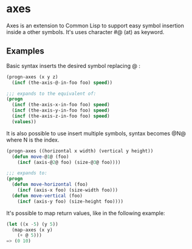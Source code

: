 # axes
Axes is an extension to Common Lisp to support easy symbol insertion inside a
other symbols. It's uses character #\@ (at) as keyword.

## Examples
Basic syntax inserts the desired symbol replacing @ :
```lisp
(progn-axes (x y z)
  (incf (the-axis-@-in-foo foo) speed))

;;; expands to the equivalent of:
(progn
  (incf (the-axis-x-in-foo foo) speed)
  (incf (the-axis-y-in-foo foo) speed)
  (incf (the-axis-z-in-foo foo) speed)
  (values))
```

It is also possible to use insert multiple symbols, syntax becomes @N@ where N
is the index.
```lisp
(progn-axes ((horizontal x width) (vertical y height))
  (defun move-@1@ (foo)
    (incf (axis-@2@ foo) (size-@3@ foo))))

;;; expands to:
(progn
  (defun move-horizontal (foo)
    (incf (axis-x foo) (size-width foo)))
  (defun move-vertical (foo)
    (incf (axis-y foo) (size-height foo))))
```

It's possible to map return values, like in the following example:
```lisp
(let ((x -5) (y 5))
  (map-axes (x y)
    (+ @ 5)))
=> (0 10)
```
